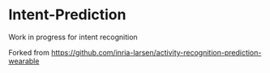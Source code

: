 # Intent-Prediction
Work in progress for intent recognition

Forked from https://github.com/inria-larsen/activity-recognition-prediction-wearable
